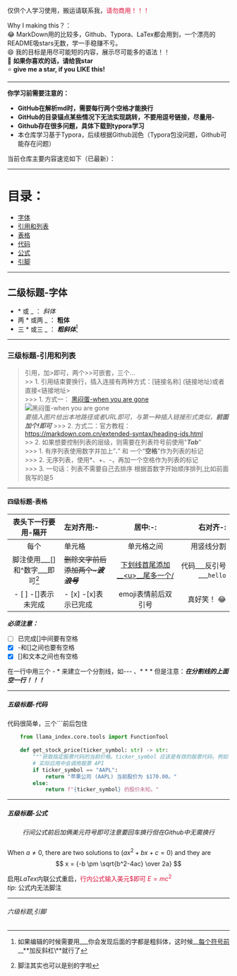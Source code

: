 仅供个人学习使用，搬运请联系我，<font color=Crimson>请勿商用！！！</font>

Why I making this？：  
:joy: MarkDown用的比较多，Github、Typora、LaTex都会用到，一个漂亮的README吸stars无数，学一手稳赚不亏。  
:smile: 我的目标是用尽可能短的内容，展示尽可能多的语法！！  
:star2: **如果你喜欢的话，请给我star**  
:star: **give me a star, if you LIKE this!**   

---
**你学习前需要注意的：**  
- **GitHub在解析md时，需要每行两个空格才能换行**  
- **GitHub的目录锚点某些情况下无法实现跳转，不要用逗号链接，尽量用\-**
- **Github存在很多问题，具体下载到typora学习**
- 本仓库学习基于Typora，后续根据Github润色（Typora包没问题，Github可能存在问题）

当前仓库主要内容速览如下（已最新）：  

---  
# 目录：  
- [字体](#二级标题-字体)  
- [引用和列表](#三级标题-引用和列表)  
- [表格](#四级标题-表格)  
- [代码](#五级标题-代码)  
- [公式](#五级标题-公式)  
- [引脚](#六级标题,引脚)  

---
## 二级标题-字体  

- \* 或 \_ ： *斜体*  
- 两 \* 或两 \_ ： **粗体**   
- 三 \* 或三 \_ ： ***粗斜体***[^小技巧]  

---
### 三级标题-引用和列表   
> 引用，加>即可，两个>>可嵌套，三个...   
	>> 1. 引用结束要换行，插入连接有两种方式：[链接名称] (链接地址)或者直接<链接地址>  
		>>> 1. 方式一： [黑闷蛋-when you are gone](https://www.bilibili.com/video/BV1D44y1r7jh/)  
		 ![黑闷蛋-when you are gone](https://i1.hdslb.com/bfs/archive/def424ecedd77ef5c69fbd6ca3b0387b5139bccf.jpg@672w_378h_1c.avif)  
		 _要插入图片给出本地路径或者URL即可，与第一种插入链接形式类似，**前面加个!即可**_
  		>>> 2. 方式二：官方教程：<https://markdown.com.cn/extended-syntax/heading-ids.html>  
	>> 2. 如果想要控制列表的层级，则需要在列表符号前使用"___Tab___"    
		>>> 1. 有序列表使用数字并加上”**.**” 和 一个“**空格**”作为列表的标记  
		>>> 2. 无序列表，使用*、+、-，再加一个空格作为列表的标记  
		>>> 3. 一句话：列表不需要自己去排序 根据首数字开始顺序排列,比如前面我写的是5  

---
#### 四级标题-表格   
|表头下一行要用-隔开|左对齐用:-|居中:-:|右对齐-:|  
|:-: |:--|:-:|--:|  
|每个 |单元格 |单元格之间 | 用竖线分割 |  
|脚注使用___[]和^数字___即可[^脚注] |~~删除文字前后添加两个~___波浪号___~~ |<u>下划线首尾添加__\<u>__尾多一个/</u>| 代码___反引号___`hello` |    
|- [ ]  -[]表示未完成 |- [x] -[x]表示已完成|emoji表情前后双引号|真好笑！ :joy:|    

___必须注意：___    
- [ ] 已完成[]中间要有空格    
- [x] -和[]之间也要有空格    
- [x] []和文本之间也有空格    

在一行中用三个 - * 来建立一个分割线，如--- 、* * * 但是注意：___在分割线的上面空一行！！！___    

---
##### 五级标题-代码
代码很简单，三个\`\`\`前后包住
```python
    from llama_index.core.tools import FunctionTool
    
    def get_stock_price(ticker_symbol: str) -> str:
        """获取指定股票代码的当前价格。ticker_symbol 应该是有效的股票代码，例如 'AAPL'。"""
        # 实际应用中会调用股票 API
        if ticker_symbol == "AAPL":
            return "苹果公司 (AAPL) 当前股价为 $170.00。"
        else:
            return f"{ticker_symbol} 的股价未知。"
```

---  
##### 五级标题-公式  
$$ 行间公式前后加俩美元符号即可 注意要回车换行 但在Github中无需换行 $$  
When $a \ne 0$, there are two solutions to $(ax^2 + bx + c = 0)$ and they are
$$ x = {-b \pm \sqrt{b^2-4ac} \over 2a} $$

启用$LaTex$内联公式重启，<font color=Crimson>行内公式输入美元\$即可 $E=mc^2$ </font>  
	$tip$: 公式内无法脚注  

---
###### 六级标题,引脚  
[^脚注]:脚注其实也可以是别的字啦  
[^小技巧]:如果编辑的时候需要用\_\_\_你会发现后面的字都是粗斜体，这时候__<u>每个符号前</u>__**加反斜杠\\**就行了  
